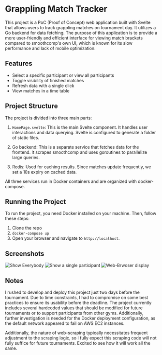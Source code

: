 # Grappling Match Tracker

This project is a PoC (Proof of Concept) web application built with Svelte that allows users to track grappling matches on tournament day. It utilizes a Go backend for data fetching. The purpose of this application is to provide a more user-friendly and efficient interface for viewing match brackets compared to smoothcomp's own UI, which is known for its slow performance and lack of mobile optimization.

## Features

- Select a specific participant or view all participants
- Toggle visibility of finished matches
- Refresh data with a single click
- View matches in a time table

## Project Structure

The project is divided into three main parts:

1. `HomePage.svelte`: This is the main Svelte component. It handles user interactions and data querying. Svelte is configured to generate a folder of static files.

2. Go backend: This is a separate service that fetches data for the frontend. It scrapes smoothcomp and uses goroutines to parallelize large queries.

3. Redis: Used for caching results. Since matches update frequently, we set a 10s expiry on cached data. 

All three services run in Docker containers and are organized with docker-compose. 

## Running the Project

To run the project, you need Docker installed on your machine. Then, follow these steps:

1. Clone the repo
2. `docker-compose up`
3. Open your browser and navigate to `http://localhost`.

## Screenshots

![Show Everybody](readme-assets/image1.png)
![Show a single participant](readme-assets/image2.png)
![Web-Brwoser display](readme-assets/image3.png)
## Notes

I rushed to develop and deploy this project just two days before the tournament. Due to time constraints, I had to compromise on some best practices to ensure its usability before the deadline. The project currently includes several hardcoded values that should be modified for future tournaments or to support participants from other gyms. Additionally, further investigation is needed for the Docker deployment configuration, as the default network appeared to fail on AWS EC2 instances.

Additionally, the nature of web-scraping typically necessitates frequent adjustment to the scraping logic, so I fully expect this scraping code will not fully suffice for future tournaments. Excited to see how it will work all the same.  